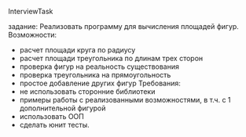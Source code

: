 InterviewTask


задание:
Реализовать программу для вычисления площадей фигур. Возможности:
- расчет площади круга по радиусу
- расчет площади треугольника по длинам трех сторон
- проверка фигур на реальность существования
- проверка треугольника на прямоугольность
- простое добавление других фигур
Требования:
- не использовать сторонние библиотеки
- примеры работы с реализованными возможностями, в т.ч. с 1 дополнительной фигурой
- использовать ООП
- сделать юнит тесты.

